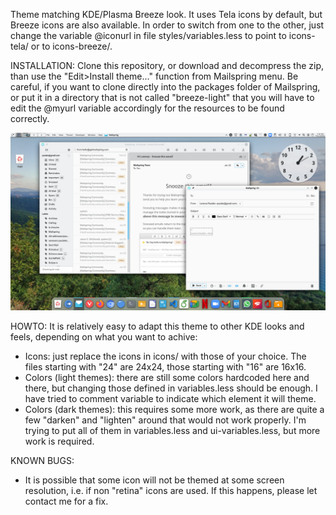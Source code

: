 Theme matching KDE/Plasma Breeze look.
It uses Tela icons by default, but Breeze icons are also available. In order to switch from one to the other, just change the variable @iconurl in file styles/variables.less to point to icons-tela/ or to icons-breeze/.

INSTALLATION:
Clone this repository, or download and decompress the zip, than use the "Edit>Install theme..." function from Mailspring menu. Be careful, if you want to clone directly into the packages folder of Mailspring, or put it in a directory that is not called "breeze-light" that you will have to edit the @myurl variable accordingly for the resources to be found correctly.

<img src="https://raw.githubusercontent.com/paulatz/Mailspring-Theme-Breeze-Light/master/preview.jpg"/>

HOWTO:
It is relatively easy to adapt this theme to other KDE looks and feels, depending on what you want to achive:
- Icons: just replace the icons in icons/ with those of your choice. The files starting with "24" are 24x24, those starting with "16" are 16x16.
- Colors (light themes): there are still some colors hardcoded here and there, but changing those defined in variables.less should be enough. I have tried to comment variable to indicate which element it will theme.
- Colors (dark themes): this requires some more work, as there are quite a few "darken" and "lighten" around that would not work properly. I'm trying to put all of them in variables.less and ui-variables.less, but more work is required.

KNOWN BUGS:
- It is possible that some icon will not be themed at some screen resolution, i.e. if non "retina" icons are used. If this happens, please let contact me for a fix.



